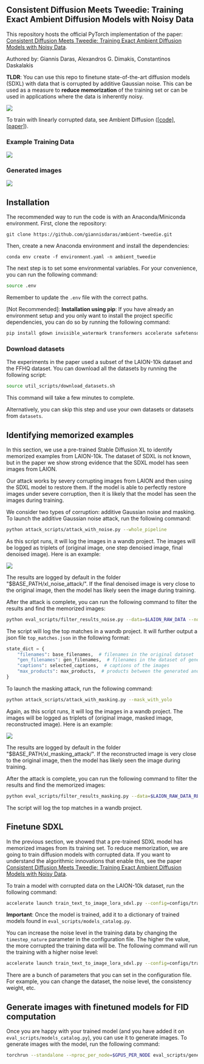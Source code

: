 ## Consistent Diffusion Meets Tweedie: Training Exact Ambient Diffusion Models with Noisy Data

This repository hosts the official PyTorch implementation of the paper: [Consistent Diffusion Meets Tweedie: Training Exact Ambient Diffusion Models with Noisy Data](https://giannisdaras.github.io/publications/consistent_diffusion_meets_tweedie.pdf).


Authored by: Giannis Daras, Alexandros G. Dimakis, Constantinos Daskalakis

**TLDR**: You can use this repo to finetune state-of-the-art diffusion models (SDXL) with data that is corrupted by additive Gaussian noise. This can be used as a measure to **reduce memorization** of the training set or can be used in applications where the data is inherently noisy.

![](figures/memorized_images_inpainting.png)

To train with linearly corrupted data, see Ambient Diffusion ([\[code\]](https://github.com/giannisdaras/ambient-diffusion), [\[paper\]](https://arxiv.org/abs/2305.19256)).


### Example Training Data
![](figures/corrupted_data.png)

### Generated images
![](figures/high_level_with_consistency.png)


## Installation

The recommended way to run the code is with an Anaconda/Miniconda environment.
First, clone the repository: 
```
git clone https://github.com/giannisdaras/ambient-tweedie.git
```

Then, create a new Anaconda environment and install the dependencies:

`conda env create -f environment.yaml -n ambient_tweedie`

The next step is to set some environmental variables. For your convenience, you can run the following command:

```bash
source .env
```
Remember to update the `.env` file with the correct paths.


[Not Recommended]: **Installation using pip**: If you have already an environment setup and you only want to install the project specific dependencies, you can do so by running the following command:

```bash
pip install gdown invisible_watermark transformers accelerate safetensors datasets peft wandb imageio s3fs seaborn plotly opencv-python==4.8.0.74 webdataset git+https://github.com/giannisdaras/ambient_utils.git git+https://github.com/huggingface/diffusers.git 
```



### Download datasets

The experiments in the paper used a subset of the LAION-10k dataset and the FFHQ dataset. You can download all the datasets by running the following script:

```bash
source util_scripts/download_datasets.sh
```
This command will take a few minutes to complete.

Alternatively, you can skip this step and use your own datasets or datasets from `datasets`.

## Identifying memorized examples

In this section, we use a pre-trained Stable Diffusion XL to identify memorized examples from LAION-10k. The dataset of SDXL is not known, but in the paper we show strong evidence that the SDXL model has seen images from LAION.

Our attack works by severy corrupting images from LAION and then using the SDXL model to restore them. If the model is able to perfectly restore images under severe corruption, then it is likely that the model has seen the images during training.

We consider two types of corruption: additive Gaussian noise and masking. To launch the additive Gaussian noise attack, run the following command:

```bash
python attack_scripts/attack_with_noise.py --whole_pipeline
```

As this script runs, it will log the images in a wandb project. The images will be logged as triplets of (original image, one step denoised image, final denoised image). Here is an example:

![](figures/example_noisy.png)

The results are logged by default in the folder "$BASE_PATH/xl_noise_attack/".
If the final denoised image is very close to the original image, then the model has likely seen the image during training. 

After the attack is complete, you can run the following command to filter the results and find the memorized images:

```bash
python eval_scripts/filter_results_noise.py --data=$LAION_RAW_DATA --normalize=True
```

The script will log the top matches in a wandb project. It will further output a json file `top_matches.json` in the following format:
```python
state_dict = {
    "filenames": base_filenames,  # filenames in the original dataset
    "gen_filenames": gen_filenames,  # filenames in the dataset of generated images
    "captions": selected_captions,  # captions of the images
    "max_products": max_products,  # products between the generated and the original images. 
}
```

To launch the masking attack, run the following command:

```bash
python attack_scripts/attack_with_masking.py --mask_with_yolo
```

Again, as this script runs, it will log the images in a wandb project. The images will be logged as triplets of (original image, masked image, reconstructed image). Here is an example:

![](figures/example_masked.png)

The results are logged by default in the folder "$BASE_PATH/xl_masking_attack/".
If the reconstructed image is very close to the original image, then the model has likely seen the image during training. 

After the attack is complete, you can run the following command to filter the results and find the memorized images:

```bash
python eval_scripts/filter_results_masking.py --data=$LAION_RAW_DATA_RESCALED --normalize=True
```

The script will log the top matches in a wandb project.



## Finetune SDXL

In the previous section, we showed that a pre-trained SDXL model has memorized images from its training set. 
To reduce memorization, we are going to train diffusion models with corrupted data. If you want to understand the algorithmic innovations that enable this, see the paper [Consistent Diffusion Meets Tweedie: Training Exact Ambient Diffusion Models with Noisy Data](https://giannisdaras.github.io/publications/consistent_diffusion_meets_tweedie.pdf).


To train a model with corrupted data on the LAION-10k dataset, run the following command:

```bash
accelerate launch train_text_to_image_lora_sdxl.py --config=configs/train_low_level_laion10k.yaml
```

**Important**: Once the model is trained, add it to a dictionary of trained models found in `eval_scripts/models_catalog.py`.

You can increase the noise level in the training data by changing the `timestep_nature` parameter in the configuration file. The higher the value, the more corrupted the training data will be. The following command will run the training with a higher noise level:

```bash
accelerate launch train_text_to_image_lora_sdxl.py --config=configs/train_high_level_laion10k.yaml
```

There are a bunch of parameters that you can set in the configuration file. For example, you can change the dataset, the noise level, the consistency weight, etc.


## Generate images with finetuned models for FID computation

Once you are happy with your trained model (and you have added it on `eval_scripts/models_catalog.py`), you can use it to generate images. To generate images with the model, run the following command:

```bash
torchrun --standalone --nproc_per_node=$GPUS_PER_NODE eval_scripts/generate.py --model_key=<your_model_key>
```
